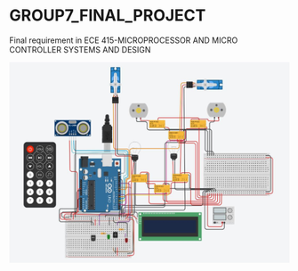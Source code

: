 # GROUP7_FINAL_PROJECT
Final requirement in ECE 415-MICROPROCESSOR AND MICRO CONTROLLER SYSTEMS AND DESIGN

<img src="finalproj.JPG">
